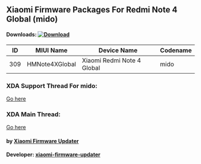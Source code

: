## Xiaomi Firmware Packages For Redmi Note 4 Global (mido)

#### Downloads: [![Download](https://img.shields.io/badge/Downloads-Here-orange.svg)](https://xiaomifirmwareupdater.github.io/#weekly)

| ID | MIUI Name | Device Name | Codename |
| --- | --- | --- | --- |
| 309 | HMNote4XGlobal | Xiaomi Redmi Note 4 Global | mido |

### XDA Support Thread For mido:
[Go here](https://forum.xda-developers.com/redmi-note-4/xiaomi-redmi-note-4-snapdragon-roms-kernels-recoveries--other-development/firmware-xiaomi-redmi-note-4-t3760917)

### XDA Main Thread:
[Go here](https://forum.xda-developers.com/android/software-hacking/devices-xiaomi-firmware-updater-t3741446)

#### by [Xiaomi Firmware Updater](https://github.com/XiaomiFirmwareUpdater)
#### Developer: [xiaomi-firmware-updater](https://github.com/xiaomi-firmware-updater)
